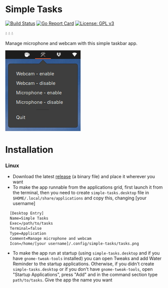 # Simple Tasks

[![Build Status](https://travis-ci.com/0xfederama/simple-tasks.svg?branch=master)](https://travis-ci.com/0xfederama/water-reminder) [![Go Report Card](https://goreportcard.com/badge/github.com/0xfederama/simple-tasks)](https://goreportcard.com/report/github.com/0xfederama/simple-tasks) [![License: GPL v3](https://img.shields.io/badge/License-GPLv3-blue.svg)](https://www.gnu.org/licenses/gpl-3.0)

:droplet: :droplet: :droplet:

Manage microphone and webcam with this simple taskbar app.

![Simple-Tasks](https://github.com/0xfederama/simple-tasks/blob/master/.screenshots/tasks.png)

# Installation

### Linux

- Download the latest [release](https://github.com/0xfederama/simple-tasks/releases) (a binary file) and place it wherever you want
- To make the app runnable from the applications grid, first launch it from the terminal, then you need to create `simple-tasks.desktop` file in `$HOME/.local/share/applications` and copy this, changing [your username]
```
  [Desktop Entry]
  Name=Simple Tasks
  Exec=/path/to/tasks
  Terminal=false
  Type=Application
  Comment=Manage microphone and webcam
  Icon=/home/[your username]/.config/simple-tasks/tasks.png
```
- To make the app run at startup (using `simple-tasks.desktop` and if you have `gnome-tweak-tools` installed) you can open Tweaks and add Water Reminder to the startup applications. Otherwise, if you didn't create `simple-tasks.desktop` or if you don't have `gnome-tweak-tools`, open "Startup Applications", press "Add" and in the command section type `path/to/tasks`. Give the app the name you want

